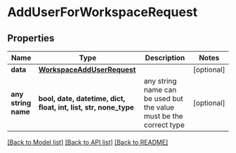# AddUserForWorkspaceRequest


## Properties
Name | Type | Description | Notes
------------ | ------------- | ------------- | -------------
**data** | [**WorkspaceAddUserRequest**](WorkspaceAddUserRequest.md) |  | [optional] 
**any string name** | **bool, date, datetime, dict, float, int, list, str, none_type** | any string name can be used but the value must be the correct type | [optional]

[[Back to Model list]](../README.md#documentation-for-models) [[Back to API list]](../README.md#documentation-for-api-endpoints) [[Back to README]](../README.md)



